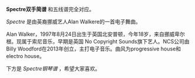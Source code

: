 

**Spectre双手简谱** 和五线谱完全对应。

_Spectre_ 是由英裔挪威艺人Alan Walkere的一首电子舞曲。  
  
Alan Walker，1997年8月24日出生于英国北安普顿，今年18岁，来自挪威卑尔根。现属于索尼音乐，早期是英国 No Copyright
Sounds旗下艺人。NCS公司由Billy Woodford在2013年创立，主打电子音乐。曲风为progressive house和electro
house。  
  
下方是 _Spectre钢琴谱_ ，希望大家喜欢。

